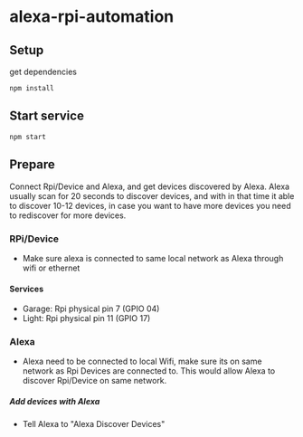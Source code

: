 # alexa-rpi-automation

## Setup
get dependencies

```npm install ```

## Start service
```npm start```

## Prepare
Connect Rpi/Device and Alexa, and get devices discovered by Alexa. Alexa usually scan for 20 seconds to discover devices, and with in that time it able to discover 10-12 devices, in case you want to have more devices you need to rediscover for more devices.

### RPi/Device
- Make sure alexa is connected to same local network as Alexa through wifi or ethernet
#### Services
- Garage: Rpi physical pin 7 (GPIO 04)
- Light: Rpi physical pin 11 (GPIO 17)

### Alexa
- Alexa need to be connected to local Wifi, make sure its on same network as Rpi Devices are connected to. This would allow Alexa to discover Rpi/Device on same network. 
##### Add devices with Alexa
- Tell Alexa to "Alexa Discover Devices"

